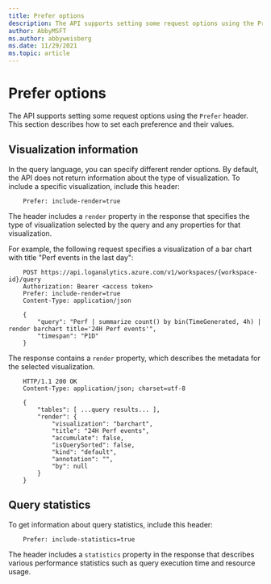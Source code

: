 ```yaml
---
title: Prefer options
description: The API supports setting some request options using the Prefer header. This section describes how to set each preference and their values.
author: AbbyMSFT
ms.author: abbyweisberg
ms.date: 11/29/2021
ms.topic: article
---
```

# Prefer options

The API supports setting some request options using the `Prefer` header. This section describes how to set each preference and their values.

## Visualization information

In the query language, you can specify different render options. By default, the API does not return information about the type of visualization. To include a specific visualization, include this header:

```
    Prefer: include-render=true
```

The header includes a `render` property in the response that specifies the type of visualization selected by the query and any properties for that visualization.

For example, the following request specifies a visualization of a bar chart with title "Perf events in the last day":

```
    POST https://api.loganalytics.azure.com/v1/workspaces/{workspace-id}/query
    Authorization: Bearer <access token>
    Prefer: include-render=true
    Content-Type: application/json
    
    {
        "query": "Perf | summarize count() by bin(TimeGenerated, 4h) | render barchart title='24H Perf events'",
        "timespan": "P1D"
    }
```

The response contains a `render` property, which describes the metadata for the selected visualization.

```
    HTTP/1.1 200 OK
    Content-Type: application/json; charset=utf-8
    
    {
        "tables": [ ...query results... ],
        "render": {
            "visualization": "barchart",
            "title": "24H Perf events",
            "accumulate": false,
            "isQuerySorted": false,
            "kind": "default",
            "annotation": "",
            "by": null
        }
    }
```

## Query statistics

To get information about query statistics, include this header:

```
    Prefer: include-statistics=true
```

The header includes a `statistics` property in the response that describes various performance statistics such as query execution time and resource usage.
